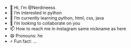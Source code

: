 - 👋 Hi, I’m @Nerdineess
- 👀 I’m interested in python
- 🌱 I’m currently learning python, html, css, java
- 💞️ I’m looking to collaborate on you
- 📫 How to reach me in instagram same nickname as here
- 😄 Pronouns: he
- ⚡ Fun fact: ...

<!---
Nerdineess/Nerdineess is a ✨ special ✨ repository because its `README.md` (this file) appears on your GitHub profile.
You can click the Preview link to take a look at your changes.
--->
